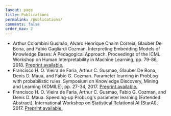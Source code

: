 ```yaml
---
layout: page
title: Publications
permalink: /publications/
comments: false
order_nav: 2
---
```



- Arthur Colombini Gusmão, Alvaro Henrique Chaim Correia, Glauber De Bona, and Fabio Gagliardi Cozman. Interpreting Embedding Models of Knowledge Bases: A Pedagogical Approach. Proceedings of the ICML Workshop on Human Interpretability in Machine Learning, pp. 79-86, 2018. [Preprint available.](https://arxiv.org/abs/1806.09504)
- Francisco H. O. Vieira de Faria, Arthur C. Gusmao, Glauber De Bona, Denis D. Maua, and Fabio G. Cozman. Parameter learning in ProbLog with probabilistic rules. Symposium on Knowledge Discovery, Mining and Learning (KDMILE), pp. 27-34, 2017. [Preprint available.](http://arthurcgusmao.com/archive/kdmile2017.pdf)
- Francisco H. O. Vieira de Faria, Arthur C. Gusmao, Fabio G. Cozman, and Denis D. Maua. Speeding-up ProbLog's parameter learning (Extended Abstract). International Workshop on Statistical Relational AI (StarAI), 2017. [Preprint available.](https://arxiv.org/pdf/1707.08151)
